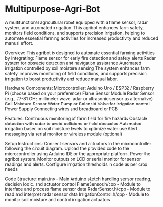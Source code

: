 # Multipurpose-Agri-Bot
A multifunctional agricultural robot equipped with a flame sensor, radar system, and automated irrigation. This agribot enhances farm safety, monitors field conditions, and supports precision irrigation, helping to automate essential farming activities for increased productivity and reduced manual effort.

Overview:
This agribot is designed to automate essential farming activities by integrating:
Flame sensor for early fire detection and safety alerts
Radar system for obstacle detection and navigation assistance
Automated irrigation controlled by soil moisture sensing
The system enhances farm safety, improves monitoring of field conditions, and supports precision irrigation to boost productivity and reduce manual labor.

Hardware Components:
Microcontroller: Arduino Uno / ESP32 / Raspberry Pi (choose based on your preference)
Flame Sensor Module
Radar Sensor (e.g., 77-81 GHz millimeter wave radar or ultrasonic sensor as alternative)
Soil Moisture Sensor
Water Pump or Solenoid Valve for irrigation control
Power Supply
Connecting wires and breadboard or PCB

Features:
Continuous monitoring of farm field for fire hazards
Obstacle detection with radar to avoid collisions or field obstacles
Automated irrigation based on soil moisture levels to optimize water use
Alert messaging via serial monitor or wireless module (optional)

Setup Instructions:
Connect sensors and actuators to the microcontroller following the circuit diagram.
Upload the provided code to the microcontroller using Arduino IDE or the appropriate platform.
Power the agribot system.
Monitor outputs on LCD or serial monitor for sensor readings and alerts.
Configure irrigation thresholds in code as per crop needs.

Code Structure:
main.ino - Main Arduino sketch handling sensor reading, decision logic, and actuator control
FlameSensor.h/cpp - Module to interface and process flame sensor data
RadarSensor.h/cpp - Module to read and interpret radar sensor data
IrrigationControl.h/cpp - Module to monitor soil moisture and control irrigation actuators
